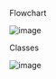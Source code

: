 Flowchart

![image](https://github.com/Nikosteenfeldt/Game/assets/160583896/0dcaedd8-6387-4832-a561-ab38794ba6d4)




Classes 

![image](https://github.com/Nikosteenfeldt/Game/assets/160583896/477e57e1-844a-4bce-a25e-7b7cf538840e)
